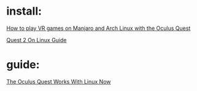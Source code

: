 # install:
[How to play VR games on Manjaro and Arch Linux with the Oculus Quest](https://youtu.be/vNldCrZE6tI)

[Quest 2 On Linux Guide](https://youtu.be/e3PP6WsWp4Q)

# guide:
[The Oculus Quest Works With Linux Now](https://youtu.be/lr7jgQ6xSgU)
